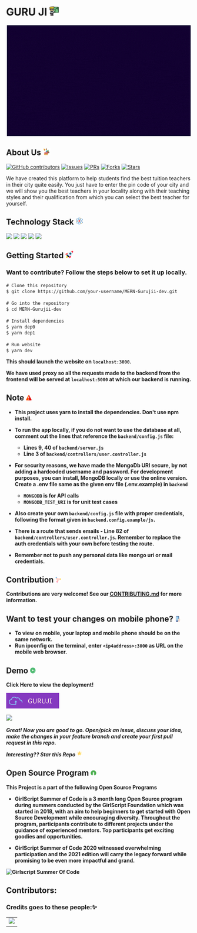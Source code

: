 <h1>GURU JI <a><img src="https://github.com/Samridhi-98/Images/blob/master/Images/teacher(1).svg" width="5%"></a></h1>  
<p align="center"><img src="readme_assets/guruji_gif(1).gif"></p>

<h2>About Us <a><img src="https://github.com/Samridhi-98/Images/blob/master/Images/reading.svg" width="4%"></a></h2>
<p>
 
[![GitHub contributors](https://img.shields.io/github/contributors/Namanl2001/MERN-Gurujii-dev.svg)](https://github.com/Namanl2001/MERN-Gurujii-dev/graphs/contributors/)
[![Issues](https://img.shields.io/github/issues/Namanl2001/MERN-Gurujii-dev)](https://github.com/Namanl2001/MERN-Gurujii-dev/issues)
[![PRs](https://img.shields.io/github/issues-pr/Namanl2001/MERN-Gurujii-dev)](https://github.com/Namanl2001/MERN-Gurujii-dev/pulls)
[![Forks](https://img.shields.io/github/forks/Namanl2001/MERN-Gurujii-dev?style=social)](https://github.com/Namanl2001/MERN-Gurujii-dev) 
[![Stars](https://img.shields.io/github/stars/Namanl2001/MERN-Gurujii-dev?style=social)](https://github.com/Namanl2001/MERN-Gurujii-dev)

</p>

<p>
 We have created this platform to help students find the best tuition teachers in their city quite easily. You just have to enter the pin code of your city and we will show you the best teachers in your locality along with their teaching styles and their qualification from which you can select the best teacher for yourself.
</p>

<h2>Technology Stack <a><img src="https://github.com/Samridhi-98/Images/blob/master/Images/atom.svg" width="4%"></a></h2>

<p>

<img src ="https://img.shields.io/badge/MongoDB-%234ea94b.svg?&style=for-the-badge&logo=mongodb&logoColor=white"/> 
<img src="https://img.shields.io/badge/express.js%20-%23404d59.svg?&style=for-the-badge"/> 
<img src="https://img.shields.io/badge/reactjs%20-61DAFB.svg?&style=for-the-badge&logo=react&logoColor=blue"/> 
<img src="https://img.shields.io/badge/Node.js-%234ea94b.svg?&style=for-the-badge&logo=node.js&logoColor=white"> 
<img src="https://img.shields.io/badge/git%20-%23121011.svg?&style=for-the-badge&logo=git&logoColor=white&logoWidth=20">

</p>

<h2>Getting Started <a><img src="https://github.com/Samridhi-98/Images/blob/master/Images/rocket.svg" width="4%"></a></h2>
<h3>Want to contribute? Follow the steps below to set it up locally.</h3>

```
# Clone this repository
$ git clone https://github.com/your-username/MERN-Gurujii-dev.git

# Go into the repository
$ cd MERN-Gurujii-dev

# Install dependencies
$ yarn dep0
$ yarn dep1

# Run website
$ yarn dev
```

<strong> This should launch the website on `localhost:3000`. <strong>

We have used proxy so all the requests made to the backend from the frontend will be served at
`localhost:5000` at which our backend is running.

<h2>Note <a><img src="https://github.com/Samridhi-98/Images/blob/master/Images/alarm.svg" width="3%"></a> </h2>
<p>
 
- This project uses yarn to install the dependencies. Don't use npm install.

- To run the app locally, if you do not want to use the database at all, comment out the lines that reference the `backend/config.js` file:

  - Lines 9, 40 of `backend/server.js`
  - Line 3 of `backend/controllers/user.controller.js`

- For security reasons, we have made the MongoDb URI secure, by not adding a hardcoded username and password. For development purposes, you can install, MongoDB locally or use the online version. Create a .env file same as the given env file (.env.example) in `backend`
  - `MONGODB` is for API calls
  - `MONGODB_TEST_URI` is for unit test cases
- Also create your own `backend/config.js` file with proper credentials, following the format given in `backend.config.example/js`.
- There is a route that sends emails - Line 82 of `backend/controllers/user.controller.js`. Remember to replace the auth credentials with your own before testing the route.
- Remember not to push any personal data like mongo uri or mail credentials.

</p>

<h2>Contribution <a><img src="https://github.com/Samridhi-98/Images/blob/master/Images/support(1).svg" width="3%"></a> </h2>
<p>
Contributions are very welcome! See our <a href="https://github.com/Namanl2001/MERN-Gurujii-dev/blob/master/contributing.md">CONTRIBUTING.md</a> for more information.
</p>
<h2>Want to test your changes on mobile phone? <a><img src="https://github.com/Samridhi-98/Images/blob/master/Images/smartphone.svg" width="3%"></a></h2>

<p>
 
- To view on mobile, your laptop and mobile phone should be on the same network.
- Run ipconfig on the terminal, enter `<ip4address>:3000` as URL on the mobile web browser.

</p>

<h2> Demo <a><img src="https://github.com/Samridhi-98/Images/blob/master/Images/play.svg" width="3%"></a></h2>

Click Here to view the deployment!

[![Deploy](https://raw.githubusercontent.com/nikitakapoor1919/Buttons/main/guruji.png)](https://guru-jii.herokuapp.com/)

<div>
<img src="https://user-images.githubusercontent.com/63860014/110734802-8f68c480-824e-11eb-910d-7fab7f404fb2.gif"/>
</div>

<strong><em> Great! Now you are good to go. Open/pick an issue, discuss your idea, make the changes in your feature branch and create your first pull request in this repo.</em></strong>

<em>Interesting?? Star this Repo <a><img src="https://github.com/Samridhi-98/Images/blob/master/Images/star.svg" width="3%"></a> </em>

<h2> Open Source Program <a><img src="https://github.com/Samridhi-98/Images/blob/master/Images/open-source.svg" width="3%"></a></h2>

This Project is a part of the following Open Source Programs

- GirlScript Summer of Code is a 3 month long Open Source program during summers conducted by the GirlScript Foundation which was started in 2018, with an aim to help beginners to get started with Open Source Development while encouraging diversity. Throughout the program, participants contribute to different projects under the guidance of experienced mentors. Top participants get exciting goodies and opportunities.

- GirlScript Summer of Code 2020 witnessed overwhelming participation and the 2021 edition will carry the legacy forward while promising to be even more impactful and grand.

<img src ="https://miro.medium.com/max/3000/1*CKaCnG11p5i0KiQyaoyBvg.png" alt ="Girlscript Summer Of Code"></img>

<h2>Contributors:</h2>

### Credits goes to these people:✨

<table>
	<tr>
		<td>
   <a href="https://github.com/Namanl2001/MERN-Gurujii-dev/graphs/contributors">
  <img src="https://contrib.rocks/image?repo=Namanl2001/MERN-Gurujii-dev" />
</a>
		</td>
	</tr>
</table>
